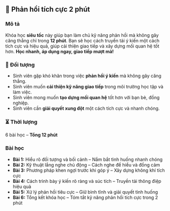 ## 📌 Phản hồi tích cực 2 phút

### Mô tả  
Khóa học **siêu tốc** này giúp bạn làm chủ kỹ năng phản hồi mà không gây căng thẳng chỉ trong **12 phút**. Bạn sẽ học cách truyền tải ý kiến một cách tích cực và hiệu quả, giúp cải thiện giao tiếp và xây dựng mối quan hệ tốt hơn. **Học nhanh, áp dụng ngay, giao tiếp mượt mà!**

### 🎯 Đối tượng  
- Sinh viên gặp khó khăn trong việc **phản hồi ý kiến** mà không gây căng thẳng.
- Sinh viên muốn **cải thiện kỹ năng giao tiếp** trong môi trường học tập và làm việc.
- Sinh viên mong muốn **tạo dựng mối quan hệ** tốt hơn với bạn bè, đồng nghiệp.
- Sinh viên cần **giải quyết xung đột** một cách tích cực và nhanh chóng.

### ⏳ Thời lượng  
6 bài học – **Tổng 12 phút**

### Bài học  
- **Bài 1:** Hiểu rõ đối tượng và bối cảnh – Nắm bắt tình huống nhanh chóng
- **Bài 2:** Kỹ thuật lắng nghe chủ động – Cách nghe để hiểu và đồng cảm
- **Bài 3:** Phương pháp khen ngợi trước khi góp ý – Xây dựng không khí tích cực
- **Bài 4:** Cách trình bày ý kiến rõ ràng và súc tích – Truyền tải thông điệp hiệu quả
- **Bài 5:** Xử lý phản hồi tiêu cực – Giữ bình tĩnh và giải quyết tình huống
- **Bài 6:** Tổng kết khóa học – Tóm tắt kỹ năng phản hồi tích cực trong 2 phút